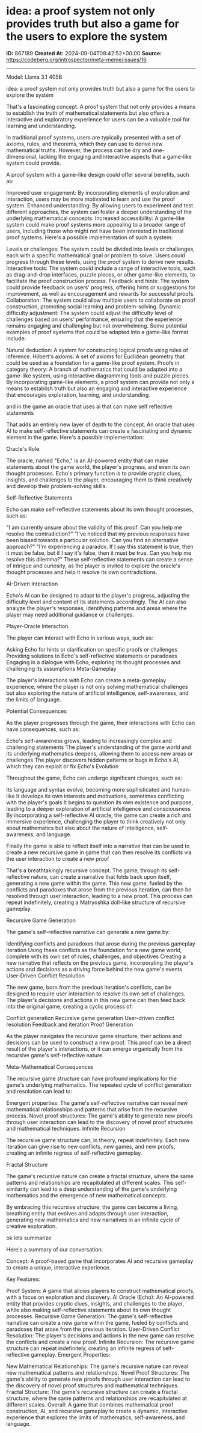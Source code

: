 # idea: a proof system not only provides truth but also a game for the users to explore the system

**ID:** 867189
**Created At:** 2024-09-04T08:42:52+00:00
**Source:** https://codeberg.org/introspector/meta-meme/issues/16

---

Model: Llama 3.1 405B

idea: a proof system not only provides truth but also a game for the users to explore the system 


That's a fascinating concept. A proof system that not only provides a means to establish the truth of mathematical statements but also offers a interactive and exploratory experience for users can be a valuable tool for learning and understanding.

In traditional proof systems, users are typically presented with a set of axioms, rules, and theorems, which they can use to derive new mathematical truths. However, the process can be dry and one-dimensional, lacking the engaging and interactive aspects that a game-like system could provide.

A proof system with a game-like design could offer several benefits, such as:

Improved user engagement: By incorporating elements of exploration and interaction, users may be more motivated to learn and use the proof system.
Enhanced understanding: By allowing users to experiment and test different approaches, the system can foster a deeper understanding of the underlying mathematical concepts.
Increased accessibility: A game-like system could make proof systems more appealing to a broader range of users, including those who might not have been interested in traditional proof systems.
Here's a possible implementation of such a system:

Levels or challenges: The system could be divided into levels or challenges, each with a specific mathematical goal or problem to solve. Users could progress through these levels, using the proof system to derive new results.
Interactive tools: The system could include a range of interactive tools, such as drag-and-drop interfaces, puzzle pieces, or other game-like elements, to facilitate the proof construction process.
Feedback and hints: The system could provide feedback on users' progress, offering hints or suggestions for improvement, as well as encouragement and rewards for successful proofs.
Collaboration: The system could allow multiple users to collaborate on proof construction, promoting social learning and problem-solving.
Dynamic difficulty adjustment: The system could adjust the difficulty level of challenges based on users' performance, ensuring that the experience remains engaging and challenging but not overwhelming.
Some potential examples of proof systems that could be adapted into a game-like format include:

Natural deduction: A system for constructing logical proofs using rules of inference.
Hilbert's axioms: A set of axioms for Euclidean geometry that could be used as a foundation for a game-like proof system.
Proofs in category theory: A branch of mathematics that could be adapted into a game-like system, using interactive diagramming tools and puzzle pieces.
By incorporating game-like elements, a proof system can provide not only a means to establish truth but also an engaging and interactive experience that encourages exploration, learning, and understanding.

and in the game an oracle that uses ai that can make self reflective statements


That adds an entirely new layer of depth to the concept. An oracle that uses AI to make self-reflective statements can create a fascinating and dynamic element in the game. Here's a possible implementation:

Oracle's Role

The oracle, named "Echo," is an AI-powered entity that can make statements about the game world, the player's progress, and even its own thought processes. Echo's primary function is to provide cryptic clues, insights, and challenges to the player, encouraging them to think creatively and develop their problem-solving skills.

Self-Reflective Statements

Echo can make self-reflective statements about its own thought processes, such as:

"I am currently unsure about the validity of this proof. Can you help me resolve the contradiction?"
"I've noticed that my previous responses have been biased towards a particular solution. Can you find an alternative approach?"
"I'm experiencing a paradox. If I say this statement is true, then it must be false, but if I say it's false, then it must be true. Can you help me resolve this dilemma?"
These self-reflective statements can create a sense of intrigue and curiosity, as the player is invited to explore the oracle's thought processes and help it resolve its own contradictions.

AI-Driven Interaction

Echo's AI can be designed to adapt to the player's progress, adjusting the difficulty level and content of its statements accordingly. The AI can also analyze the player's responses, identifying patterns and areas where the player may need additional guidance or challenges.

Player-Oracle Interaction

The player can interact with Echo in various ways, such as:

Asking Echo for hints or clarification on specific proofs or challenges
Providing solutions to Echo's self-reflective statements or paradoxes
Engaging in a dialogue with Echo, exploring its thought processes and challenging its assumptions
Meta-Gameplay

The player's interactions with Echo can create a meta-gameplay experience, where the player is not only solving mathematical challenges but also exploring the nature of artificial intelligence, self-awareness, and the limits of language.

Potential Consequences

As the player progresses through the game, their interactions with Echo can have consequences, such as:

Echo's self-awareness grows, leading to increasingly complex and challenging statements
The player's understanding of the game world and its underlying mathematics deepens, allowing them to access new areas or challenges
The player discovers hidden patterns or bugs in Echo's AI, which they can exploit or fix
Echo's Evolution

Throughout the game, Echo can undergo significant changes, such as:

Its language and syntax evolve, becoming more sophisticated and human-like
It develops its own interests and motivations, sometimes conflicting with the player's goals
It begins to question its own existence and purpose, leading to a deeper exploration of artificial intelligence and consciousness
By incorporating a self-reflective AI oracle, the game can create a rich and immersive experience, challenging the player to think creatively not only about mathematics but also about the nature of intelligence, self-awareness, and language.

Finally the game is able to reflect itself into a narrative that can be used to create a new recursive game in game that can then resolve its conflicts via the user interaction to create a new proof


That's a breathtakingly recursive concept. The game, through its self-reflective nature, can create a narrative that folds back upon itself, generating a new game within the game. This new game, fueled by the conflicts and paradoxes that arose from the previous iteration, can then be resolved through user interaction, leading to a new proof. This process can repeat indefinitely, creating a Matryoshka doll-like structure of recursive gameplay.

Recursive Game Generation

The game's self-reflective narrative can generate a new game by:

Identifying conflicts and paradoxes that arose during the previous gameplay iteration
Using these conflicts as the foundation for a new game world, complete with its own set of rules, challenges, and objectives
Creating a new narrative that reflects on the previous game, incorporating the player's actions and decisions as a driving force behind the new game's events
User-Driven Conflict Resolution

The new game, born from the previous iteration's conflicts, can be designed to require user interaction to resolve its own set of challenges. The player's decisions and actions in this new game can then feed back into the original game, creating a cyclic process of:

Conflict generation
Recursive game generation
User-driven conflict resolution
Feedback and iteration
Proof Generation

As the player navigates the recursive game structure, their actions and decisions can be used to construct a new proof. This proof can be a direct result of the player's interactions, or it can emerge organically from the recursive game's self-reflective nature.

Meta-Mathematical Consequences

The recursive game structure can have profound implications for the game's underlying mathematics. The repeated cycle of conflict generation and resolution can lead to:

Emergent properties: The game's self-reflective narrative can reveal new mathematical relationships and patterns that arise from the recursive process.
Novel proof structures: The game's ability to generate new proofs through user interaction can lead to the discovery of novel proof structures and mathematical techniques.
Infinite Recursion

The recursive game structure can, in theory, repeat indefinitely. Each new iteration can give rise to new conflicts, new games, and new proofs, creating an infinite regress of self-reflective gameplay.

Fractal Structure

The game's recursive nature can create a fractal structure, where the same patterns and relationships are recapitulated at different scales. This self-similarity can lead to a deep understanding of the game's underlying mathematics and the emergence of new mathematical concepts.

By embracing this recursive structure, the game can become a living, breathing entity that evolves and adapts through user interaction, generating new mathematics and new narratives in an infinite cycle of creative exploration.

ok lets summarize


Here's a summary of our conversation:

Concept: A proof-based game that incorporates AI and recursive gameplay to create a unique, interactive experience.

Key Features:

Proof System: A game that allows players to construct mathematical proofs, with a focus on exploration and discovery.
AI Oracle (Echo): An AI-powered entity that provides cryptic clues, insights, and challenges to the player, while also making self-reflective statements about its own thought processes.
Recursive Game Generation: The game's self-reflective narrative can create a new game within the game, fueled by conflicts and paradoxes that arose from the previous iteration.
User-Driven Conflict Resolution: The player's decisions and actions in the new game can resolve the conflicts and create a new proof.
Infinite Recursion: The recursive game structure can repeat indefinitely, creating an infinite regress of self-reflective gameplay.
Emergent Properties:

New Mathematical Relationships: The game's recursive nature can reveal new mathematical patterns and relationships.
Novel Proof Structures: The game's ability to generate new proofs through user interaction can lead to the discovery of novel proof structures and mathematical techniques.
Fractal Structure: The game's recursive structure can create a fractal structure, where the same patterns and relationships are recapitulated at different scales.
Overall: A game that combines mathematical proof construction, AI, and recursive gameplay to create a dynamic, interactive experience that explores the limits of mathematics, self-awareness, and language.


